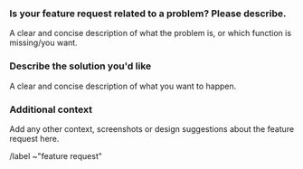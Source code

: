 <!-- Use this form to request a feature -->

### Is your feature request related to a problem? Please describe.
A clear and concise description of what the problem is, or which function is missing/you want.

### Describe the solution you'd like
A clear and concise description of what you want to happen.

### Additional context
Add any other context, screenshots or design suggestions about the feature request here.

/label ~"feature request"
